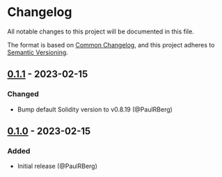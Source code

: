 # Changelog

All notable changes to this project will be documented in this file.

The format is based on [Common Changelog](https://common-changelog.org/), and this project adheres to
[Semantic Versioning](https://semver.org/spec/v2.0.0.html).

[0.1.1]: https://github.com/PaulRBerg/solplate/compare/v0.1.0...v0.1.1
[0.1.0]: https://github.com/PaulRBerg/solplate/releases/tag/v0.1.0

## [0.1.1] - 2023-02-15

### Changed

- Bump default Solidity version to v0.8.19 (@PaulRBerg)

## [0.1.0] - 2023-02-15

### Added

- Initial release (@PaulRBerg)
